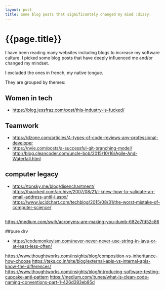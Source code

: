 ```yaml
---
layout: post
title: Some blog posts that significantely changed my mind :dizzy:
---
```


# {{page.title}}

I have been reading many websites including blogs to increase 
my software culture. I picked some blog posts that have deeply 
influenced me and/or changed my mindset. 

I excluded the ones in french, my native tongue.

They are grouped by themes:

## Women in tech

- https://blog.jessfraz.com/post/this-industry-is-fucked/

## Teamwork
- https://dzone.com/articles/4-types-of-code-reviews-any-professional-developer
- https://nvie.com/posts/a-successful-git-branching-model/
http://blog.cleancoder.com/uncle-bob/2015/10/16/Agile-And-Waterfall.html


## computer legacy

- https://tonsky.me/blog/disenchantment/
https://haacked.com/archive/2007/08/21/i-knew-how-to-validate-an-email-address-until-i.aspx/
https://www.lucidchart.com/techblog/2015/08/31/the-worst-mistake-of-computer-science/


##
https://medium.com/swlh/acronyms-are-making-you-dumb-682e7fd52c86

##pure drv
- https://codemonkeyism.com/never-never-never-use-string-in-java-or-at-least-less-often/





https://www.thoughtworks.com/insights/blog/composition-vs-inheritance-how-choose
https://teks.co.in/site/blog/external-apis-vs-internal-apis-know-the-differences/
https://www.thoughtworks.com/insights/blog/introducing-software-testing-cupcake-anti-pattern
https://medium.com/ltunes/what-is-clean-code-naming-conventions-part-1-426d383eb85d
